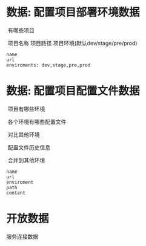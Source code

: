 # 数据: 配置项目部署环境数据

​	有哪些项目

​		项目名称	项目路径	项目环境(默认dev/stage/pre/prod)

```
name
url
enviroments: dev,stage,pre,prod
```

# 数据: 配置项目配置文件数据

​	项目有哪些环境

​	各个环境有哪些配置文件

​		对比其他环境

​		配置文件历史信息

​		合并到其他环境

```
name
url
enviroment
path
content
```

# 开放数据

服务连接数据